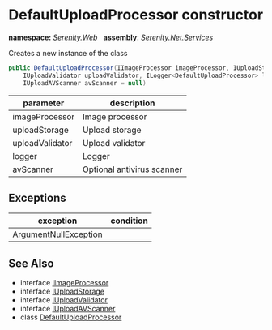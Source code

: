 # DefaultUploadProcessor constructor
**namespace:** *[Serenity.Web](../../README.md#serenity.web-namespace)*   **assembly**: *[Serenity.Net.Services](../../README.md)*

Creates a new instance of the class

```csharp
public DefaultUploadProcessor(IImageProcessor imageProcessor, IUploadStorage uploadStorage, 
    IUploadValidator uploadValidator, ILogger<DefaultUploadProcessor> logger = null, 
    IUploadAVScanner avScanner = null)
```

| parameter | description |
| --- | --- |
| imageProcessor | Image processor |
| uploadStorage | Upload storage |
| uploadValidator | Upload validator |
| logger | Logger |
| avScanner | Optional antivirus scanner |

## Exceptions

| exception | condition |
| --- | --- |
| ArgumentNullException |  |

## See Also

* interface [IImageProcessor](../IImageProcessor.md)
* interface [IUploadStorage](../IUploadStorage.md)
* interface [IUploadValidator](../IUploadValidator.md)
* interface [IUploadAVScanner](../IUploadAVScanner.md)
* class [DefaultUploadProcessor](../DefaultUploadProcessor.md)